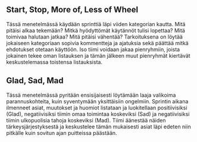 ## Start, Stop, More of, Less of Wheel

Tässä menetelmässä käydään sprinttiä läpi viiden kategorian kautta. Mitä pitäisi alkaa tekemään? Mitkä hyödyttömät käytännöt tulisi lopettaa? Mitä toimivaa halutaan jatkaa? Mitä pitäisi vähentää? Tarkoituksena on löytää jokaiseen kategoriaan sopivia kommentteja ja ajatuksia sekä päättää mitkä ehdotukset otetaan käyttöön. Iso tiimi voidaan jakaa pienryhmiin, joista jokainen tekee oman listauksen ja tämän jälkeen muut pienryhmät kiertävät keskustelemassa toistensa listauksista.

## Glad, Sad, Mad

Tässä menetelmässä pyritään ensisijaisesti löytämään laaja valikoima parannuskohteita, kuin syventymään yksittäisiin ongelmiin. Sprintin aikana ilmenneet asiat, muutokset ja huomiot listataan ja luokitellaan positiivisiksi (Glad), negatiivisiksi tiimin omaa toimintaa koskeviksi (Sad) ja negatiivisiksi tiimin ulkopuolisia tahoja koskeviksi (Mad). Tiimi äänestää näiden tärkeysjärjestyksestä ja keskustelee tämän mukaisesti asiat läpi edeten niin pitkälle kuin sovitun ajan puitteissa päästään. 

